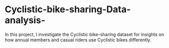 # Cyclistic-bike-sharing-Data-analysis-
In this project, I investigate the Cyclistic bike-sharing dataset for insights on how annual members and casual riders use Cyclistic bikes differently. 
